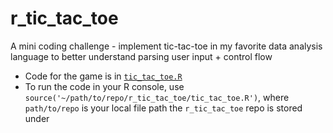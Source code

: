 # r_tic_tac_toe

A mini coding challenge - implement tic-tac-toe in my favorite data analysis language to better understand parsing user input + control flow

- Code for the game is in [`tic_tac_toe.R`](https://github.com/dmgt/r_tic_tac_toe/blob/master/tic_tac_toe.R)
- To run the code in your R console, use `source('~/path/to/repo/r_tic_tac_toe/tic_tac_toe.R')`, where `path/to/repo` is your local file path the `r_tic_tac_toe` repo is stored under
